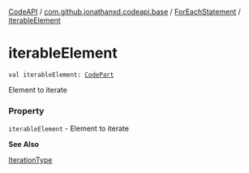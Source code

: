 [CodeAPI](../../index.md) / [com.github.jonathanxd.codeapi.base](../index.md) / [ForEachStatement](index.md) / [iterableElement](.)

# iterableElement

`val iterableElement: `[`CodePart`](../../com.github.jonathanxd.codeapi/-code-part/index.md)

Element to iterate

### Property

`iterableElement` - Element to iterate

**See Also**

[IterationType](../-iteration-type/index.md)

